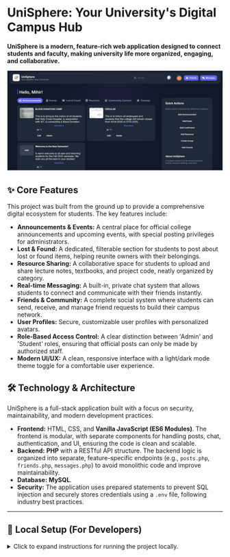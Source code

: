 # UniSphere: Your University's Digital Campus Hub

**UniSphere is a modern, feature-rich web application designed to connect students and faculty, making university life more organized, engaging, and collaborative.**

![UniSphere Homepage](Homepage.png)

## ✨ Core Features

This project was built from the ground up to provide a comprehensive digital ecosystem for students. The key features include:

* **Announcements & Events:** A central place for official college announcements and upcoming events, with special posting privileges for administrators.
* **Lost & Found:** A dedicated, filterable section for students to post about lost or found items, helping reunite owners with their belongings.
* **Resource Sharing:** A collaborative space for students to upload and share lecture notes, textbooks, and project code, neatly organized by category.
* **Real-time Messaging:** A built-in, private chat system that allows students to connect and communicate with their friends instantly.
* **Friends & Community:** A complete social system where students can send, receive, and manage friend requests to build their campus network.
* **User Profiles:** Secure, customizable user profiles with personalized avatars.
* **Role-Based Access Control:** A clear distinction between 'Admin' and 'Student' roles, ensuring that official posts can only be made by authorized staff.
* **Modern UI/UX:** A clean, responsive interface with a light/dark mode theme toggle for a comfortable user experience.

## 🛠️ Technology & Architecture

UniSphere is a full-stack application built with a focus on security, maintainability, and modern development practices.

* **Frontend:** HTML, CSS, and **Vanilla JavaScript (ES6 Modules)**. The frontend is modular, with separate components for handling posts, chat, authentication, and UI, ensuring the code is clean and scalable.
* **Backend:** **PHP** with a RESTful API structure. The backend logic is organized into separate, feature-specific endpoints (e.g., `posts.php`, `friends.php`, `messages.php`) to avoid monolithic code and improve maintainability.
* **Database:** **MySQL**.
* **Security:** The application uses prepared statements to prevent SQL injection and securely stores credentials using a `.env` file, following industry best practices.

---

## 🚀 Local Setup (For Developers)

<details>
  <summary>Click to expand instructions for running the project locally.</summary>

  ### 1. Prerequisites
  * A local web server environment (e.g., [XAMPP](https://www.apachefriends.org/index.html)).
  * MySQL database and PHP.

  ### 2. Clone the Repository
  Clone this project into the `htdocs` directory of your local server.
  ```bash
  git clone <https://github.com/cybersleuth25/UniSphere.git> unisphere
  cd unisphere2